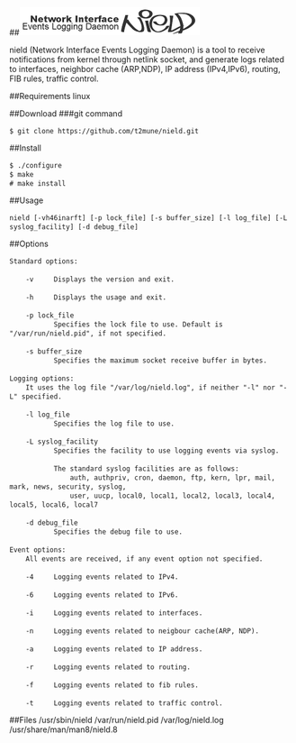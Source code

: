 ##![nield image](img/nield.jpg)

nield  (Network  Interface  Events  Logging  Daemon)  is  a tool to receive notifications from kernel through netlink socket, and generate logs related to interfaces, neighbor cache  (ARP,NDP),  IP  address  (IPv4,IPv6),  routing,  FIB rules, traffic control.

##Requirements
linux

##Download
###git command
    
    $ git clone https://github.com/t2mune/nield.git

##Install

    $ ./configure
    $ make
    # make install

##Usage

    nield [-vh46inarft] [-p lock_file] [-s buffer_size] [-l log_file] [-L syslog_facility] [-d debug_file]

##Options

    Standard options:

        -v     Displays the version and exit.

        -h     Displays the usage and exit.

        -p lock_file
               Specifies the lock file to use. Default is "/var/run/nield.pid", if not specified.

        -s buffer_size
               Specifies the maximum socket receive buffer in bytes.

    Logging options:
        It uses the log file "/var/log/nield.log", if neither "-l" nor "-L" specified.

        -l log_file
               Specifies the log file to use.

        -L syslog_facility
               Specifies the facility to use logging events via syslog.

               The standard syslog facilities are as follows:
                   auth, authpriv, cron, daemon, ftp, kern, lpr, mail, mark, news, security, syslog,
                   user, uucp, local0, local1, local2, local3, local4, local5, local6, local7

        -d debug_file
               Specifies the debug file to use.

    Event options:
        All events are received, if any event option not specified.

        -4     Logging events related to IPv4.

        -6     Logging events related to IPv6.

        -i     Logging events related to interfaces.

        -n     Logging events related to neigbour cache(ARP, NDP).

        -a     Logging events related to IP address.

        -r     Logging events related to routing.

        -f     Logging events related to fib rules.

        -t     Logging events related to traffic control.

##Files
    /usr/sbin/nield
    /var/run/nield.pid
    /var/log/nield.log
    /usr/share/man/man8/nield.8

